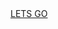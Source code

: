 <html>
<head style="text-color: RED"><a href="https://rajathandsom.github.io/profile.html">LETS GO</a>
 <meta http-equiv = "refresh" content = "1; url = https://www.rajathandsom.github.io/rmail.html" /></head></html>
